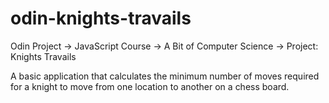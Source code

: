 # odin-knights-travails
Odin Project -> JavaScript Course -> A Bit of Computer Science -> Project:  Knights Travails

A basic application that calculates the minimum number of moves required for a knight to move from one location to another on a chess board.